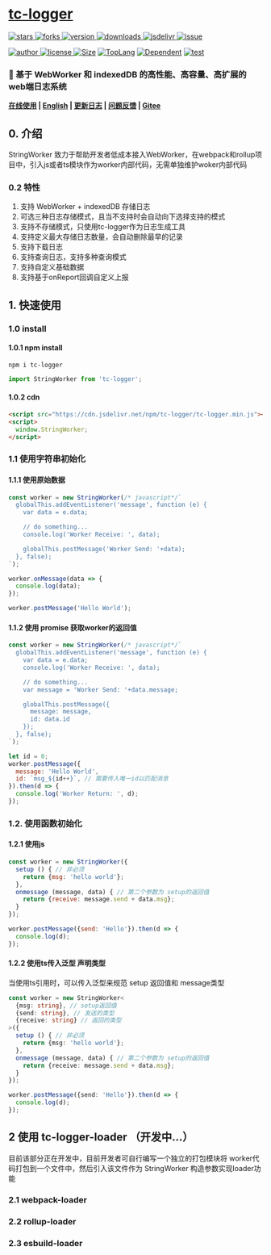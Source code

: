 <!--
 * @Author: tackchen
 * @Date: 2022-08-03 21:24:33
 * @Description: Coding something
-->

# [tc-logger](https://github.com/theajack/tc-logger)

<p>
    <a href="https://www.github.com/theajack/tc-logger/stargazers" target="_black">
        <img src="https://img.shields.io/github/stars/theajack/tc-logger?logo=github" alt="stars" />
    </a>
    <a href="https://www.github.com/theajack/tc-logger/network/members" target="_black">
        <img src="https://img.shields.io/github/forks/theajack/tc-logger?logo=github" alt="forks" />
    </a>
    <a href="https://www.npmjs.com/package/tc-logger" target="_black">
        <img src="https://img.shields.io/npm/v/tc-logger?logo=npm" alt="version" />
    </a>
    <a href="https://www.npmjs.com/package/tc-logger" target="_black">
        <img src="https://img.shields.io/npm/dm/tc-logger?color=%23ffca28&logo=npm" alt="downloads" />
    </a>
    <a href="https://www.jsdelivr.com/package/npm/tc-logger" target="_black">
        <img src="https://data.jsdelivr.com/v1/package/npm/tc-logger/badge" alt="jsdelivr" />
    </a>
    <a href="https://github.com/theajack/tc-logger/issues"><img src="https://img.shields.io/github/issues-closed/theajack/tc-logger.svg" alt="issue"></a>
</p>
<p>
    <a href="https://github.com/theajack" target="_black">
        <img src="https://img.shields.io/badge/Author-%20theajack%20-7289da.svg?&logo=github" alt="author" />
    </a>
    <a href="https://www.github.com/theajack/tc-logger/blob/master/LICENSE" target="_black">
        <img src="https://img.shields.io/github/license/theajack/tc-logger?color=%232DCE89&logo=github" alt="license" />
    </a>
    <a href="https://cdn.jsdelivr.net/npm/tc-logger/tc-logger.min.js"><img src="https://img.shields.io/bundlephobia/minzip/tc-logger.svg" alt="Size"></a>
    <a href="https://github.com/theajack/tc-logger/search?l=javascript"><img src="https://img.shields.io/github/languages/top/theajack/tc-logger.svg" alt="TopLang"></a>
    <a href="https://www.github.com/theajack/tc-logger"><img src="https://img.shields.io/librariesio/dependent-repos/npm/tc-logger.svg" alt="Dependent"></a>
    <a href="https://github.com/theajack/tc-logger/blob/master/test/test-report.txt"><img src="https://img.shields.io/badge/test-passed-44BB44" alt="test"></a>
</p>

<h3>🚀 基于 WebWorker 和 indexedDB 的高性能、高容量、高扩展的web端日志系统</h3>

**[在线使用](https://shiyix.cn/jsbox?github=theajack.tc-logger) | [English](https://github.com/theajack/tc-logger) | [更新日志](https://github.com/theajack/tc-logger/blob/master/scripts/version.md) | [问题反馈](https://github.com/theajack/tc-logger/issues/new) | [Gitee](https://gitee.com/theajack/tc-logger)**

## 0. 介绍

StringWorker 致力于帮助开发者低成本接入WebWorker，在webpack和rollup项目中，引入js或者ts模块作为worker内部代码，无需单独维护woker内部代码

### 0.2 特性

1. 支持 WebWorker + indexedDB 存储日志
2. 可选三种日志存储模式，且当不支持时会自动向下选择支持的模式
3. 支持不存储模式，只使用tc-logger作为日志生成工具
4. 支持定义最大存储日志数量，会自动删除最早的记录
5. 支持下载日志
6. 支持查询日志，支持多种查询模式
7. 支持自定义基础数据
8. 支持基于onReport回调自定义上报


## 1. 快速使用

### 1.0 install

#### 1.0.1 npm install

```
npm i tc-logger
```

```js
import StringWorker from 'tc-logger';
```

#### 1.0.2 cdn

```html
<script src="https://cdn.jsdelivr.net/npm/tc-logger/tc-logger.min.js"></script>
<script>
  window.StringWorker;
</script>
```

### 1.1 使用字符串初始化

#### 1.1.1 使用原始数据

```js
const worker = new StringWorker(/* javascript*/`
  globalThis.addEventListener('message', function (e) {
    var data = e.data;

    // do something...
    console.log('Worker Receive: ', data);

    globalThis.postMessage('Worker Send: '+data);
  }, false);
`);

worker.onMessage(data => {
  console.log(data);
});

worker.postMessage('Hello World');
```

#### 1.1.2 使用 promise 获取worker的返回值

```js
const worker = new StringWorker(/* javascript*/`
  globalThis.addEventListener('message', function (e) {
    var data = e.data;
    console.log('Worker Receive: ', data);

    // do something...
    var message = 'Worker Send: '+data.message;

    globalThis.postMessage({
      message: message,
      id: data.id
    });
  }, false);
`);

let id = 0;
worker.postMessage({
  message: 'Hello World',
  id: `msg_${id++}`, // 需要传入唯一id以匹配消息
}).then(d => {
  console.log('Worker Return: ', d);
});
```

### 1.2. 使用函数初始化


#### 1.2.1 使用js

```js
const worker = new StringWorker({
  setup () { // 非必须
    return {msg: 'hello world'};
  },
  onmessage (message, data) { // 第二个参数为 setup的返回值
    return {receive: message.send + data.msg};
  }
});

worker.postMessage({send: 'Hello'}).then(d => {
  console.log(d);
});
```

#### 1.2.2 使用ts传入泛型 声明类型

当使用ts引用时，可以传入泛型来规范 setup 返回值和 message类型

```ts
const worker = new StringWorker<
  {msg: string}, // setup返回值
  {send: string}, // 发送的类型
  {receive: string} // 返回的类型
>({
  setup () { // 非必须
    return {msg: 'hello world'};
  },
  onmessage (message, data) { // 第二个参数为 setup的返回值
    return {receive: message.send + data.msg};
  }
});

worker.postMessage({send: 'Hello'}).then(d => {
  console.log(d);
});
```

## 2 使用 tc-logger-loader （开发中...）

目前该部分正在开发中，目前开发者可自行编写一个独立的打包模块将 worker代码打包到一个文件中，然后引入该文件作为 StringWorker 构造参数实现loader功能

### 2.1 webpack-loader

### 2.2 rollup-loader

### 2.3 esbuild-loader